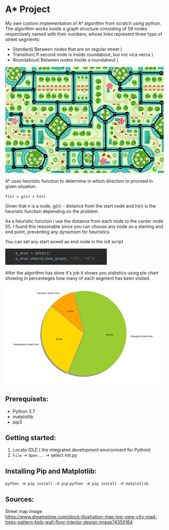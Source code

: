 
# A* Project

My own custom implementation of A* algorithm from scratch using python.
The algorithm works inside a graph structure consisting of 59 nodes respectively named with their numbers, whose links represent three type of street segments:  
- Standard( Between nodes that are on regular street )
- Transition( If second node is inside roundabout, but not vica verca )
- Roundabout( Between nodes inside a roundabout )

![Image description](images/street_map_with_labels.png)


A* uses heuristic function to determine in which direction to proceed in given situation.  

` f(n) = g(n) + h(n) `

Given that n is a node, g(n) - distance from the start node and h(n) is the heuristic function depending on the problem.  

As a heuristic function i use the distance from each node to the center node 55. I found this reasonable since you can choose any node as a starting and end point, preventing any dynamism for heuristics.  

You can set any start aswell as end node in the init script  

![Image description](images/init_code.png)  


After the algorithm has done it's job it shows you statistics using pie chart showing in percenteges how many of each segment has been visited.     
![Image description](images/chart.png)



## Prerequisets:

- Python 3.7  
- matplotlib
- pip3

## Getting started:
1. Locate IDLE ( the integrated development environment for Python)
2. `File` -> `Open...` -> select init.py

## Installing Pip and Matplotlib:

`python -m pip install -U pip`
`python -m pip install -U matplotlib`

## Sources:
Street map image:    
https://www.dreamstime.com/stock-illustration-map-top-view-city-road-trees-pattern-kids-wall-floor-interior-design-image74350164
